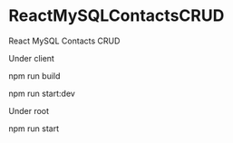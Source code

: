 # ReactMySQLContactsCRUD
React MySQL Contacts CRUD  

Under client 

npm run build 

npm run start:dev

Under root  

npm run start   


